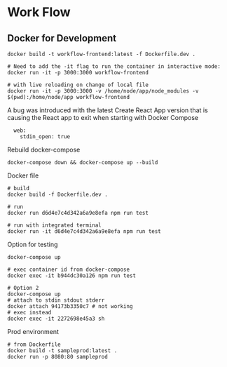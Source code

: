 # Work Flow

## Docker for Development

```
docker build -t workflow-frontend:latest -f Dockerfile.dev .
```

```
# Need to add the -it flag to run the container in interactive mode:
docker run -it -p 3000:3000 workflow-frontend

# with live reloading on change of local file
docker run -it -p 3000:3000 -v /home/node/app/node_modules -v $(pwd):/home/node/app workflow-frontend

```

A bug was introduced with the latest Create React App version that is causing the React app to exit when starting with Docker Compose

```
  web:
    stdin_open: true
```

Rebuild docker-compose

```
docker-compose down && docker-compose up --build
```

Docker file

```
# build
docker build -f Dockerfile.dev .

# run
docker run d6d4e7c4d342a6a9e8efa npm run test

# run with integrated terminal
docker run -it d6d4e7c4d342a6a9e8efa npm run test
```

Option for testing

```
docker-compose up

# exec container id from docker-compose
docker exec -it b944dc30a126 npm run test

# Option 2
docker-compose up
# attach to stdin stdout stderr
docker attach 94173b3350c7 # not working
# exec instead
docker exec -it 2272698e45a3 sh
```

Prod environment

```
# from Dockerfile
docker build -t sampleprod:latest .
docker run -p 8080:80 sampleprod
```
